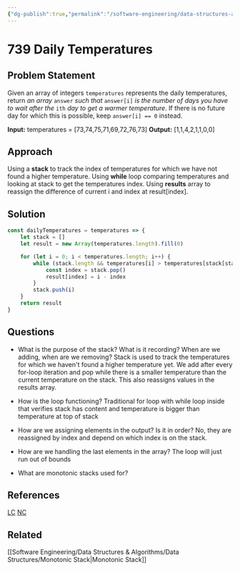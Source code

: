 ```yaml
---
{"dg-publish":true,"permalink":"/software-engineering/data-structures-and-algorithms/leetcode/739-daily-temperatures/","tags":["code/dsa"],"created":"2023-10-03T07:21:01.889-05:00","updated":"2023-10-04T06:44:24.364-05:00"}
---
```


# 739 Daily Temperatures
## Problem Statement
Given an array of integers `temperatures` represents the daily temperatures, return _an array_ `answer` _such that_ `answer[i]` _is the number of days you have to wait after the_ `ith` _day to get a warmer temperature_. If there is no future day for which this is possible, keep `answer[i] == 0` instead.

**Input:** temperatures = [73,74,75,71,69,72,76,73]
**Output:** [1,1,4,2,1,1,0,0]
## Approach
Using a **stack** to track the index of temperatures for which we have not found a higher temperature. Using **while** loop comparing temperatures and looking at stack to get the temperatures index. Using **results** array to reassign the difference of current i and index at result[index]. 
## Solution
```javascript
const dailyTemperatures = temperatures => {
	let stack = []
	let result = new Array(temperatures.length).fill(0)

	for (let i = 0; i < temperatures.length; i++) {
		while (stack.length && temperatures[i] > temperatures[stack[stack.length - 1]]) {
			const index = stack.pop()
			result[index] = i - index
		}
		stack.push(i)
	}
	return result
}
```
## Questions
- What is the purpose of the stack? What is it recording? When are we adding, when are we removing?
	Stack is used to track the temperatures for which we haven't found a higher temperature yet. We add after every for-loop iteration and pop while there is a smaller temperature than the current temperature on the stack. This also reassigns values in the results array.
	
- How is the loop functioning?
	Traditional for loop with while loop inside that verifies stack has content and temperature is bigger than temperature at top of stack
 
- How are we assigning elements in the output? Is it in order?
	No, they are reassigned by index and depend on which index is on the stack.
	
- How are we handling the last elements in the array?
	The loop will just run out of bounds
	
- What are monotonic stacks used for?
## References
[LC](https://leetcode.com/problems/daily-temperatures/)
[NC](https://www.youtube.com/watch?v=cTBiBSnjO3c)
## Related
[[Software Engineering/Data Structures & Algorithms/Data Structures/Monotonic Stack\|Monotonic Stack]]